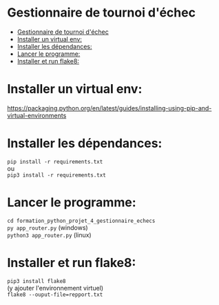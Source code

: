 # Gestionnaire de tournoi d'échec

- [Gestionnaire de tournoi d'échec](#gestionnaire-de-tournoi-déchec)
- [Installer un virtual env:](#installer-un-virtual-env)
- [Installer les dépendances:](#installer-les-dépendances)
- [Lancer le programme:](#lancer-le-programme)
- [Installer et run flake8:](#installer-et-run-flake8)
  

# Installer un virtual env:
https://packaging.python.org/en/latest/guides/installing-using-pip-and-virtual-environments

# Installer les dépendances:

`pip install -r requirements.txt`<br />
ou <br />
`pip3 install -r requirements.txt`

# Lancer le programme:

`cd formation_python_projet_4_gestionnaire_echecs`<br />
`py app_router.py` (windows)<br />
`python3 app_router.py` (linux)


# Installer et run flake8:

`pip3 install flake8`<br />
(y ajouter l'environnement virtuel)<br />
`flake8 --ouput-file=repport.txt`
